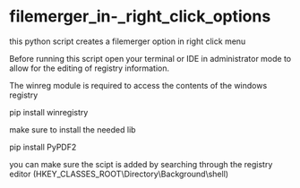 # filemerger_in-_right_click_options
this python script creates a filemerger option in right click menu

Before running this script open your terminal or IDE in administrator mode to allow for the editing of registry information.

The winreg module is required to access the contents of the windows registry

pip install winregistry

make sure to install the needed lib

pip install PyPDF2

you can make sure the scipt is added by searching through the registry editor (HKEY_CLASSES_ROOT\Directory\Background\shell)
